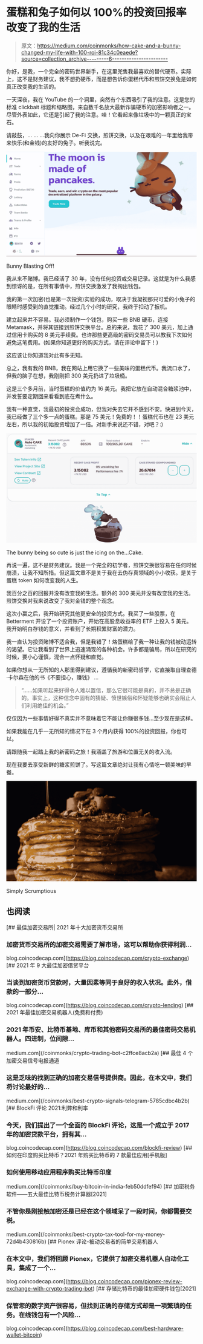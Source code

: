 # 蛋糕和兔子如何以 100%的投资回报率改变了我的生活

> 原文：<https://medium.com/coinmonks/how-cake-and-a-bunny-changed-my-life-with-100-roi-81c34c0eaede?source=collection_archive---------6----------------------->

你好，是我，一个完全的密码世界新手，在这里兜售我最喜欢的替代硬币。实际上，这不是财务建议，我不想扔硬币，而是想告诉你蛋糕代币和煎饼交换兔是如何真正改变我的生活的。

一天深夜，我在 YouTube 的一个洞里，突然有个东西吸引了我的注意。这是您的标准 clickbait 标题和缩略图，来自数千名放大最新诈骗硬币的加密影响者之一。尽管外表如此，它还是引起了我的注意。哇！它看起来像垃圾中的一颗真正的宝石。

请敲鼓，… … …我向你展示 De-Fi 交换，煎饼交换，以及在艰难的一年里给我带来快乐(和金钱)的友好的兔子。听我说完。

![](img/a7e41336517ff8baa0378ae2e8707bb4.png)

Bunny Blasting Off!

我从来不赌博。我已经活了 30 年，没有任何投资或交易记录。这就是为什么我感到惊讶的是，在所有事情中，煎饼交换激发了我掏出钱包。

我的第一次加密(也是第一次投资)实验的成功，取决于我凝视那只可爱的小兔子的眼睛时感受到的直觉推动。经过几个小时的研究，我终于扣动了扳机。

建立起来并不容易。我必须制作一个钱包，购买一些 BNB 硬币，连接 Metamask，并将其链接到煎饼交换平台。总的来说，我花了 300 美元，加上通过信用卡购买的 8 美元手续费。也许那些更高级的密码交易员可以教我下次如何避免这笔费用。(如果你知道更好的购买方式，请在评论中留下！)

这应该让你知道我对此有多无知。

总之，我有我的 BNB，我在网站上用它换了一些美味的蛋糕代币。我流口水了，但我的脑子在想，我刚刚把 300 美元扔进了垃圾桶。

这是三个多月前，当时蛋糕的价值约为 16 美元。我把它放在自动混合糖浆池中，并发誓要定期回来看看到底在煮什么。

我有一种直觉，我最初的投资会成功，但我对失去它并不感到不安。快进到今天，我已经做了三个多一点的蛋糕。那是 75 美元！免费的！！蛋糕代币也在 23 美元左右，所以我的初始投资增加了一倍。对新手来说还不错，对吧？:)

![](img/4d9197a3d2df450465760145cb1d59c6.png)

The bunny being so cute is just the icing on the…Cake.

再说一遍，这不是财务建议。我是一个完全的初学者，煎饼交换很容易在任何时候崩溃，让我不知所措。但这篇文章不是关于我在去伪存真领域的小小收获。是关于蛋糕 token 如何改变我的人生。

我百分之百的回报并没有改变我的生活。额外的 300 美元并没有改变我的生活。煎饼交换对我来说改变了我对金钱的整个观念。

这次小赢之后，我开始研究其他更安全的投资方式。我买了一些股票，在 Betterment 开设了一个投资账户，开始在高股息收益率的 ETF 上投入 5 美元。我开始明白存钱的意义，并看到了长期积累财富的潜力。

我一直认为投资赌博不适合我，但是我错了！烙蛋糕给了我一种让我的钱被动运转的渴望。它让我看到了世界上迅速涌现的各种机会。许多都是骗局，所以在研究的时候，要小心谨慎，混合一点怀疑和直觉。

如果你想从一无所知的人那里得到建议，遵循我的新密码哲学，它直接取自理查德·卡尔森在他的书《不要担心，赚钱》 …

> “……如果听起来好得令人难以置信，那么它很可能是真的，并不总是正确的。事实上，这种信念中固有的猜疑、愤世嫉俗和怀疑能够也确实会阻止人们利用绝佳的机会。”

仅仅因为一些事情好得不真实并不意味着它不能让你赚很多钱…至少现在是这样。

如果我能在几乎一无所知的情况下在 3 个月内获得 100%的投资回报，你也可以。

请跟随我一起踏上我的新密码之旅！我涵盖了旅游和位置无关的收入流。

现在我要去享受新鲜的糖浆煎饼了。写这篇文章绝对让我有心情吃一顿美味的早餐。

![](img/cd85997d83fae99117fcbda574f3fa93.png)

Simply Scrumptious

## 也阅读

[](https://blog.coincodecap.com/crypto-exchange) [## 最佳加密交易所| 2021 年十大加密货币交易所

### 加密货币交易所的加密交易需要了解市场，这可以帮助你获得利润…

blog.coincodecap.com](https://blog.coincodecap.com/crypto-exchange) [](https://blog.coincodecap.com/crypto-lending) [## 2021 年 9 大最佳加密借贷平台

### 当谈到加密货币贷款时，大量因素等同于良好的收入状况。此外，借款的一部分…

blog.coincodecap.com](https://blog.coincodecap.com/crypto-lending) [](/coinmonks/crypto-trading-bot-c2ffce8acb2a) [## 2021 年最佳加密交易机器人(免费和付费)

### 2021 年币安、比特币基地、库币和其他密码交易所的最佳密码交易机器人。四进制，位间隙…

medium.com](/coinmonks/crypto-trading-bot-c2ffce8acb2a) [](/coinmonks/best-crypto-signals-telegram-5785cdbc4b2b) [## 最佳 4 个加密交易信号电报通道

### 这是乏味的找到正确的加密交易信号提供商。因此，在本文中，我们将讨论最好的…

medium.com](/coinmonks/best-crypto-signals-telegram-5785cdbc4b2b) [](https://blog.coincodecap.com/blockfi-review) [## BlockFi 评论 2021:利弊和利率

### 今天，我们提出了一个全面的 BlockFi 评论，这是一个成立于 2017 年的加密贷款平台，拥有其…

blog.coincodecap.com](https://blog.coincodecap.com/blockfi-review) [](/coinmonks/buy-bitcoin-in-india-feb50ddfef94) [## 如何在印度购买比特币？2021 年购买比特币的 7 款最佳应用[手机版]

### 如何使用移动应用程序购买比特币印度

medium.com](/coinmonks/buy-bitcoin-in-india-feb50ddfef94) [](/coinmonks/best-crypto-tax-tool-for-my-money-72d4b430816b) [## 加密税务软件——五大最佳比特币税务计算器[2021]

### 不管你是刚接触加密还是已经在这个领域呆了一段时间，你都需要交税。

medium.com](/coinmonks/best-crypto-tax-tool-for-my-money-72d4b430816b) [](https://blog.coincodecap.com/pionex-review-exchange-with-crypto-trading-bot) [## Pionex 评论-被动交易者的简单交易机器人

### 在本文中，我们将回顾 Pionex，它提供了加密交易机器人自动化工具，集成了一个…

blog.coincodecap.com](https://blog.coincodecap.com/pionex-review-exchange-with-crypto-trading-bot) [](https://blog.coincodecap.com/best-hardware-wallet-bitcoin) [## 存储比特币的最佳加密硬件钱包[2021]

### 保管您的数字资产很容易，但找到正确的存储方式却是一项繁琐的任务。在线钱包有一个风险…

blog.coincodecap.com](https://blog.coincodecap.com/best-hardware-wallet-bitcoin)